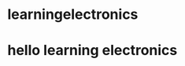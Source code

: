 # learningelectronics
<!DOCTYPE html>
<html>
<head>
	<title>hello learning electronics</title>
</head>
<body>
<h1>hello learning electronics</h1>
</body>
</html>
